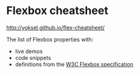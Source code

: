 # Flexbox cheatsheet

http://yoksel.github.io/flex-cheatsheet/

The list of Flexbox properties with:

* live demos
* code snippets
* definitions from the [W3C Flexbox specification](https://www.w3.org/TR/css-flexbox-1/)
